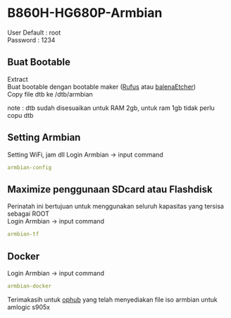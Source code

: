 # B860H-HG680P-Armbian
User Default : root  
Password : 1234  

## Buat Bootable  
Extract  
Buat bootable dengan bootable maker ([Rufus](https://rufus.ie/) atau [balenaEtcher](https://www.balena.io/etcher/))  
Copy file dtb ke /dtb/armbian  

note : dtb sudah disesuaikan untuk RAM 2gb, untuk ram 1gb tidak perlu copu dtb

## Setting Armbian  
Setting WiFi, jam dll
Login Armbian -> input command
```yaml
armbian-config
```

## Maximize penggunaan SDcard atau Flashdisk  
Perinatah ini bertujuan untuk menggunakan seluruh kapasitas yang tersisa sebagai ROOT  
Login Armbian -> input command
```yaml
armbian-tf
```

## Docker
Login Armbian -> input command
```yaml
armbian-docker
```
  
  
Terimakasih untuk [ophub](https://github.com/ophub) yang telah menyediakan file iso armbian untuk amlogic s905x
